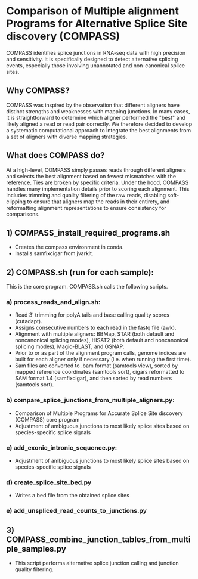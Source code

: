 # Comparison of Multiple alignment Programs for Alternative Splice Site discovery (COMPASS)
COMPASS identifies splice junctions in RNA-seq data with high precision and sensitivity. It is specifically designed to detect alternative splicing events, especially those involving unannotated and non-canonical splice sites.

## Why COMPASS?
COMPASS was inspired by the observation that different aligners have distinct strengths and weaknesses with mapping junctions. In many cases, it is straightforward to determine which aligner performed the "best" and likely aligned a read or read pair correctly. We therefore decided to develop a systematic computational approach to integrate the best alignments from a set of aligners with diverse mapping strategies.

## What does COMPASS do?
At a high-level, COMPASS simply passes reads through different aligners and selects the best alignment based on fewest mismatches with the reference. Ties are broken by specific criteria. Under the hood, COMPASS handles many implementation details prior to scoring each alignment. This includes trimming and quality filtering of the raw reads, disabling soft-clipping to ensure that aligners map the reads in their entirety, and reformatting alignment representations to ensure consistency for comparisons.

## 1) COMPASS_install_required_programs.sh
  * Creates the compass environment in conda.
  * Installs samfixcigar from jvarkit.

## 2) COMPASS.sh (run for each sample):
This is the core program. COMPASS.sh calls the following scripts.

### a) process_reads_and_align.sh:
  * Read 3′ trimming for polyA tails and base calling quality scores (cutadapt).
  * Assigns consecutive numbers to each read in the fastq file (awk).
  * Alignment with multiple aligners: BBMap, STAR (both default and noncanonical splicing modes), HISAT2 (both default and noncanonical splicing modes), Magic-BLAST, and GSNAP.
  * Prior to or as part of the alignment program calls, genome indices are built for each aligner only if necessary (i.e. when running the first time).
  * Sam files are converted to .bam format (samtools view), sorted by mapped reference coordinates (samtools sort), cigars reformatted to SAM format 1.4 (samfixcigar), and then sorted by read numbers (samtools sort).

### b) compare_splice_junctions_from_multiple_aligners.py:
  * Comparison of Multiple Programs for Accurate Splice Site discovery (COMPASS) core program
  * Adjustment of ambiguous junctions to most likely splice sites based on species-specific splice signals

### c) add_exonic_intronic_sequence.py:
  * Adjustment of ambiguous junctions to most likely splice sites based on species-specific splice signals

### d) create_splice_site_bed.py
  * Writes a bed file from the obtained splice sites

### e) add_unspliced_read_counts_to_junctions.py

## 3) COMPASS_combine_junction_tables_from_multiple_samples.py
  * This script performs alternative splice junction calling and junction quality filtering.
